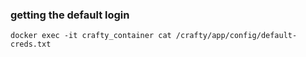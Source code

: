 ### getting the default login

`docker exec -it crafty_container cat /crafty/app/config/default-creds.txt`
